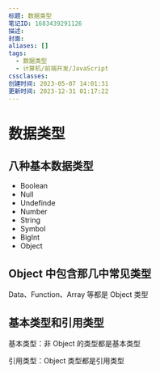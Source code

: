 ```yaml
---
标题: 数据类型
笔记ID: 1683439291126
描述: 
封面: 
aliases: []
tags:
  - 数据类型
  - 计算机/前端开发/JavaScript
cssclasses: 
创建时间: 2023-05-07 14:01:31
更新时间: 2023-12-31 01:17:22
---
```


# 数据类型

## 八种基本数据类型

- Boolean
- Null
- Undefinde
- Number
- String
- Symbol
- BigInt
- Object

## Object 中包含那几中常见类型

Data、Function、Array 等都是 Object 类型

## 基本类型和引用类型

基本类型：非 Object 的类型都是基本类型

引用类型：Object 类型都是引用类型
